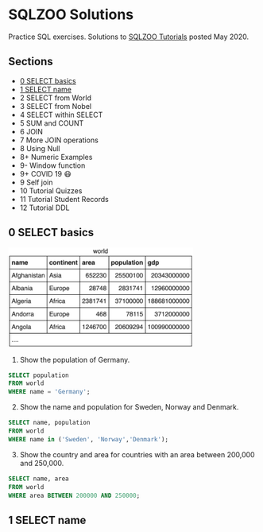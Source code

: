 # SQLZOO Solutions
Practice SQL exercises. Solutions to [SQLZOO Tutorials](https://sqlzoo.net) posted May 2020.

## Sections
* [0 SELECT basics](#0-select-basics)
* [1 SELECT name](#1-select-name)
* 2 SELECT from World
* 3 SELECT from Nobel
* 4 SELECT within SELECT
* 5 SUM and COUNT
* 6 JOIN
* 7 More JOIN operations
* 8 Using Null
* 8+ Numeric Examples
* 9- Window function
* 9+ COVID 19 😷
* 9 Self join
* 10 Tutorial Quizzes
* 11 Tutorial Student Records
* 12 Tutorial DDL

## 0 SELECT basics
<img src="world_table.png" height = 200>

1. Show the population of Germany.
```sql
SELECT population 
FROM world
WHERE name = 'Germany';
```
2. Show the name and population for Sweden, Norway and Denmark.
```sql
SELECT name, population 
FROM world
WHERE name in ('Sweden', 'Norway','Denmark');
```
3. Show the country and area for countries with an area between 200,000 and 250,000.
```sql
SELECT name, area 
FROM world
WHERE area BETWEEN 200000 AND 250000;
```
## 1 SELECT name


